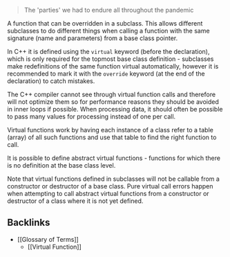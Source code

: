 > The 'parties' we had to endure all throughout the pandemic

A function that can be overridden in a subclass. This allows different subclasses to do different things when calling a function with the same signature (name and parameters) from a base class pointer.

In C++ it is defined using the `virtual` keyword (before the declaration), which is only required for the topmost base class definition - subclasses make redefinitions of the same function virtual automatically, however it is recommended to mark it with the `override` keyword (at the end of the declaration) to catch mistakes.

The C++ compiler cannot see through virtual function calls and therefore will not optimize them so for performance reasons they should be avoided in inner loops if possible. When processing data, it should often be possible to pass many values for processing instead of one per call.

Virtual functions work by having each instance of a class refer to a table (array) of all such functions and use that table to find the right function to call.

It is possible to define abstract virtual functions - functions for which there is no definition at the base class level.

Note that virtual functions defined in subclasses will not be callable from a constructor or destructor of a base class. Pure virtual call errors happen when attempting to call abstract virtual functions from a constructor or destructor of a class where it is not yet defined.
## Backlinks
* [[Glossary of Terms]]
	* [[Virtual Function]]

